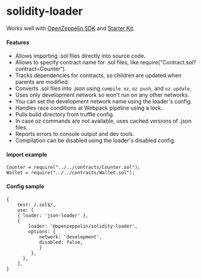 # solidity-loader

Works well with [OpenZeppelin SDK](https://openzeppelin.com/sdk/) and [Starter Kit](https://openzeppelin.com/start/).

#### Features

- Allows importing .sol files directly into source code.
- Allows to specify contract name for .sol files, like require("Contract.sol?contract=Counter").
- Tracks dependencies for contracts, so children are updated when parents are modified.
- Converts .sol files into .json using `compile oz`, `oz push`, and `oz update`.
- Uses only development network so won't run on any other networks.
- You can set the development network name using the loader's config.
- Handles race conditions at Webpack pipeline using a lock.
- Pulls build directory from truffle config.
- In case oz commands are not available, uses cached versions of .json files.
- Reports errors to console output and dev tools.
- Compilation can be disabled using the loader's disabled config.

#### Import example

```
Counter = require("../../contracts/Counter.sol");
Wallet = require("../../contracts/Wallet.sol");
```

#### Config sample

```
{
    test: /.sol$/,
    use: [
    { loader: 'json-loader' },
    {
        loader: '@openzeppelin/solidity-loader',
        options: {
            network: 'development',
            disabled: false,
            }
         },
      },
    ],
}
```
